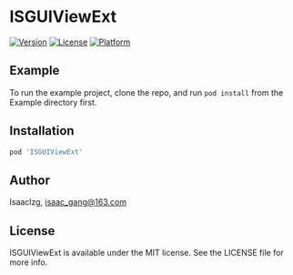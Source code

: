 # ISGUIViewExt

[![Version](https://img.shields.io/cocoapods/v/ISGUIViewExt.svg?style=flat)](https://cocoapods.org/pods/ISGUIViewExt)
[![License](https://img.shields.io/cocoapods/l/ISGUIViewExt.svg?style=flat)](https://cocoapods.org/pods/ISGUIViewExt)
[![Platform](https://img.shields.io/cocoapods/p/ISGUIViewExt.svg?style=flat)](https://cocoapods.org/pods/ISGUIViewExt)

## Example

To run the example project, clone the repo, and run `pod install` from the Example directory first.


## Installation


```ruby
pod 'ISGUIViewExt'
```

## Author

Isaaclzg, isaac_gang@163.com

## License

ISGUIViewExt is available under the MIT license. See the LICENSE file for more info.
